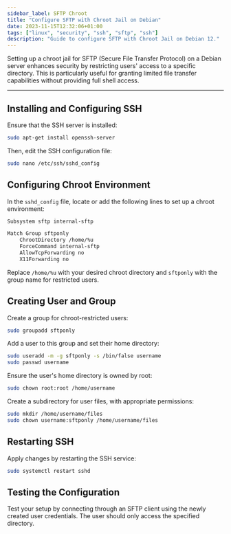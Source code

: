 ```yaml
---
sidebar_label: SFTP Chroot
title: "Configure SFTP with Chroot Jail on Debian"
date: 2023-11-15T12:32:06+01:00
tags: ["linux", "security", "ssh", "sftp", "ssh"]
description: "Guide to configure SFTP with Chroot Jail on Debian 12."
---
```


Setting up a chroot jail for SFTP (Secure File Transfer Protocol) on a Debian server enhances security by restricting users' access to a specific directory. This is particularly useful for granting limited file transfer capabilities without providing full shell access.

---


## Installing and Configuring SSH

Ensure that the SSH server is installed:

```bash
sudo apt-get install openssh-server
```

Then, edit the SSH configuration file:

```bash
sudo nano /etc/ssh/sshd_config
```

## Configuring Chroot Environment

In the `sshd_config` file, locate or add the following lines to set up a chroot environment:

```bash
Subsystem sftp internal-sftp

Match Group sftponly
    ChrootDirectory /home/%u
    ForceCommand internal-sftp
    AllowTcpForwarding no
    X11Forwarding no
```

Replace `/home/%u` with your desired chroot directory and `sftponly` with the group name for restricted users.

## Creating User and Group

Create a group for chroot-restricted users:

```bash
sudo groupadd sftponly
```

Add a user to this group and set their home directory:

```bash
sudo useradd -m -g sftponly -s /bin/false username
sudo passwd username
```

Ensure the user's home directory is owned by root:

```bash
sudo chown root:root /home/username
```

Create a subdirectory for user files, with appropriate permissions:

```bash
sudo mkdir /home/username/files
sudo chown username:sftponly /home/username/files
```

## Restarting SSH

Apply changes by restarting the SSH service:

```bash
sudo systemctl restart sshd
```

## Testing the Configuration

Test your setup by connecting through an SFTP client using the newly created user credentials. The user should only access the specified directory.
